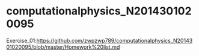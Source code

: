 # computationalphysics_N2014301020095
Exercise_01:https://github.com/zwpzwp789/computationalphysics_N2014301020095/blob/master/Homework%20list.md
